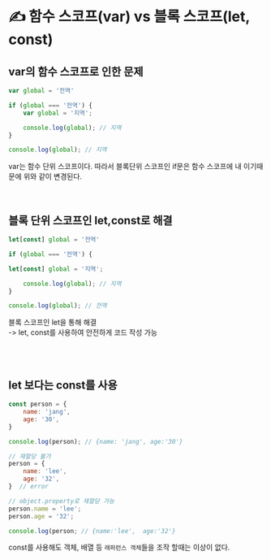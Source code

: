 # ✍️ 함수 스코프(var)  vs 블록 스코프(let, const)

## var의 함수 스코프로 인한 문제

```javascript
var global = '전역'

if (global === '전역') {
    var global = '지역';

    console.log(global); // 지역
}

console.log(global); // 지역
```

var는 함수 단위 스코프이다.
따라서 블록단위 스코프인 if문은 함수 스코프에 내 이기때문에 위와 같이 변경된다.


<br/>

## 블록 단위 스코프인 let,const로 해결

```javascript
let[const] global = '전역'

if (global === '전역') {

let[const] global = '지역';

    console.log(global); // 지역
}

console.log(global); // 전역
```

블록 스코프인 let을 통해 해결<br/>
-> let, const를 사용하여 안전하게 코드 작성 가능

<br/>
<br/>

## let 보다는 const를 사용

```javascript
const person = {
    name: 'jang',
    age: '30',
}

console.log(person); // {name: 'jang', age:'30'}

// 재할당 불가
person = {        
    name: 'lee',
    age: '32',
}  // error

// object.property로 재할당 가능
person.name = 'lee';
person.age = '32';

console.log(person; // {name:'lee',  age:'32'}
```

const를 사용해도 객체, 배열 등 ```래퍼런스 객체```들을 조작 할때는 이상이 없다.
